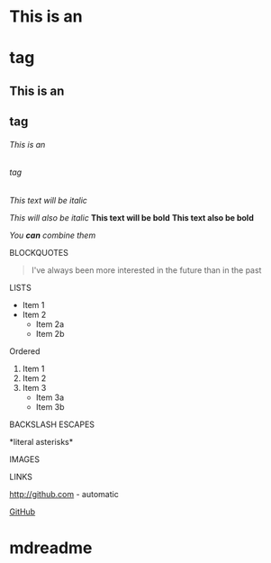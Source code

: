 # This is an <h1> tag
## This is an <h2> tag
###### This is an <h6> tag

*This text will be italic*

_This will also be italic_
**This text will be bold**
__This text also be bold__

*You **can** combine them*

BLOCKQUOTES

> I've always been more interested
> in the future than in the past

LISTS

* Item 1
* Item 2
  * Item 2a
  * Item 2b

Ordered

1. Item 1
2. Item 2
3. Item 3
   * Item 3a
   * Item 3b

BACKSLASH ESCAPES

\*literal asterisks\*

IMAGES

LINKS

http://github.com - automatic

[GitHub](http://github.com)
# mdreadme
